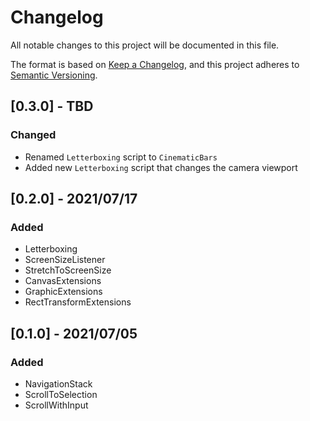 # Changelog

All notable changes to this project will be documented in this file.

The format is based on [Keep a Changelog](https://keepachangelog.com/en/1.0.0/),
and this project adheres to [Semantic Versioning](https://semver.org/spec/v2.0.0.html).

## [0.3.0] - TBD

### Changed

- Renamed `Letterboxing` script to `CinematicBars`
- Added new `Letterboxing` script that changes the camera viewport

## [0.2.0] - 2021/07/17

### Added

- Letterboxing
- ScreenSizeListener
- StretchToScreenSize
- CanvasExtensions
- GraphicExtensions
- RectTransformExtensions

## [0.1.0] - 2021/07/05

### Added

- NavigationStack
- ScrollToSelection
- ScrollWithInput
